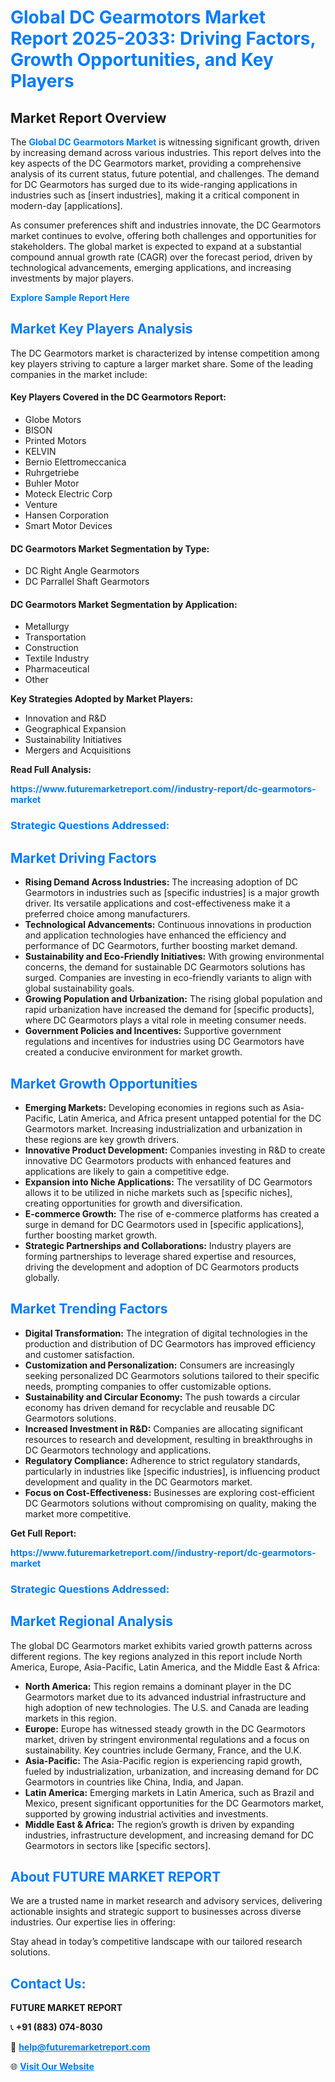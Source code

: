 <h1 style="color: #007BFF;">Global DC Gearmotors Market Report 2025-2033: Driving Factors, Growth Opportunities, and Key Players</h1>

<section id="overview">
<h2>Market Report Overview</h2>
<p>The <a href="https://www.futuremarketreport.com//industry-report/dc-gearmotors-market" style="color: #007BFF; text-decoration: none;"><strong>Global DC Gearmotors Market</strong></a> is witnessing significant growth, driven by increasing demand across various industries. This report delves into the key aspects of the DC Gearmotors market, providing a comprehensive analysis of its current status, future potential, and challenges. The demand for DC Gearmotors has surged due to its wide-ranging applications in industries such as [insert industries], making it a critical component in modern-day [applications].</p>
<p>As consumer preferences shift and industries innovate, the DC Gearmotors market continues to evolve, offering both challenges and opportunities for stakeholders. The global market is expected to expand at a substantial compound annual growth rate (CAGR) over the forecast period, driven by technological advancements, emerging applications, and increasing investments by major players.</p>
</section>

<section id="overview">
<p><a href="https://www.futuremarketreport.com//request-sample/reportId=86706" style="color: #007BFF; text-decoration: none;"><strong>Explore Sample Report Here</strong></a></p>
</section>

<section id="key-players">
<h2 style="color: #007BFF;">Market Key Players Analysis</h2>
<p>The DC Gearmotors market is characterized by intense competition among key players striving to capture a larger market share. Some of the leading companies in the market include:</p>
<h4>Key Players Covered in the DC Gearmotors Report:</h4>
<ul><li>Globe Motors</li><li>BISON</li><li>Printed Motors</li><li>KELVIN</li><li>Bernio Elettromeccanica</li><li>Ruhrgetriebe</li><li>Buhler Motor</li><li>Moteck Electric Corp</li><li>Venture</li><li>Hansen Corporation</li><li>Smart Motor Devices</li></ul>
<h4>DC Gearmotors Market Segmentation by Type:</h4>
<ul><li>DC Right Angle Gearmotors</li><li>DC Parrallel Shaft Gearmotors</li></ul>

<h4>DC Gearmotors Market Segmentation by Application:</h4>
<ul><li>Metallurgy</li><li>Transportation</li><li>Construction</li><li>Textile Industry</li><li>Pharmaceutical</li><li>Other</li></ul>
<p><strong>Key Strategies Adopted by Market Players:</strong></p>
<ul>
<li>Innovation and R&D</li>
<li>Geographical Expansion</li>
<li>Sustainability Initiatives</li>
<li>Mergers and Acquisitions</li>
</ul>
</section>

<section>
<p><strong>Read Full Analysis: </strong></p><a href="https://www.futuremarketreport.com//industry-report/dc-gearmotors-market" style="color: #007BFF; text-decoration: none;"><strong>https://www.futuremarketreport.com//industry-report/dc-gearmotors-market</strong></a>
<h3 style="color: #007BFF;">Strategic Questions Addressed:</h3>
</section>

<section id="driving-factors">
<h2 style="color: #007BFF;">Market Driving Factors</h2>
<ul>
<li><strong>Rising Demand Across Industries:</strong> The increasing adoption of DC Gearmotors in industries such as [specific industries] is a major growth driver. Its versatile applications and cost-effectiveness make it a preferred choice among manufacturers.</li>
<li><strong>Technological Advancements:</strong> Continuous innovations in production and application technologies have enhanced the efficiency and performance of DC Gearmotors, further boosting market demand.</li>
<li><strong>Sustainability and Eco-Friendly Initiatives:</strong> With growing environmental concerns, the demand for sustainable DC Gearmotors solutions has surged. Companies are investing in eco-friendly variants to align with global sustainability goals.</li>
<li><strong>Growing Population and Urbanization:</strong> The rising global population and rapid urbanization have increased the demand for [specific products], where DC Gearmotors plays a vital role in meeting consumer needs.</li>
<li><strong>Government Policies and Incentives:</strong> Supportive government regulations and incentives for industries using DC Gearmotors have created a conducive environment for market growth.</li>
</ul>
</section>

<section id="growth-opportunities">
<h2 style="color: #007BFF;">Market Growth Opportunities</h2>
<ul>
<li><strong>Emerging Markets:</strong> Developing economies in regions such as Asia-Pacific, Latin America, and Africa present untapped potential for the DC Gearmotors market. Increasing industrialization and urbanization in these regions are key growth drivers.</li>
<li><strong>Innovative Product Development:</strong> Companies investing in R&D to create innovative DC Gearmotors products with enhanced features and applications are likely to gain a competitive edge.</li>
<li><strong>Expansion into Niche Applications:</strong> The versatility of DC Gearmotors allows it to be utilized in niche markets such as [specific niches], creating opportunities for growth and diversification.</li>
<li><strong>E-commerce Growth:</strong> The rise of e-commerce platforms has created a surge in demand for DC Gearmotors used in [specific applications], further boosting market growth.</li>
<li><strong>Strategic Partnerships and Collaborations:</strong> Industry players are forming partnerships to leverage shared expertise and resources, driving the development and adoption of DC Gearmotors products globally.</li>
</ul>
</section>

<section id="trending-factors">
<h2 style="color: #007BFF;">Market Trending Factors</h2>
<ul>
<li><strong>Digital Transformation:</strong> The integration of digital technologies in the production and distribution of DC Gearmotors has improved efficiency and customer satisfaction.</li>
<li><strong>Customization and Personalization:</strong> Consumers are increasingly seeking personalized DC Gearmotors solutions tailored to their specific needs, prompting companies to offer customizable options.</li>
<li><strong>Sustainability and Circular Economy:</strong> The push towards a circular economy has driven demand for recyclable and reusable DC Gearmotors solutions.</li>
<li><strong>Increased Investment in R&D:</strong> Companies are allocating significant resources to research and development, resulting in breakthroughs in DC Gearmotors technology and applications.</li>
<li><strong>Regulatory Compliance:</strong> Adherence to strict regulatory standards, particularly in industries like [specific industries], is influencing product development and quality in the DC Gearmotors market.</li>
<li><strong>Focus on Cost-Effectiveness:</strong> Businesses are exploring cost-efficient DC Gearmotors solutions without compromising on quality, making the market more competitive.</li>
</ul>
</section>

<section>
<p><strong>Get Full Report: </strong></p><a href="https://www.futuremarketreport.com//industry-report/dc-gearmotors-market" style="color: #007BFF; text-decoration: none;"><strong>https://www.futuremarketreport.com//industry-report/dc-gearmotors-market</strong></a>
<h3 style="color: #007BFF;">Strategic Questions Addressed:</h3>
</section>


<section id="regional-analysis">
<h2 style="color: #007BFF;">Market Regional Analysis</h2>
<p>The global DC Gearmotors market exhibits varied growth patterns across different regions. The key regions analyzed in this report include North America, Europe, Asia-Pacific, Latin America, and the Middle East & Africa:</p>
<ul>
<li><strong>North America:</strong> This region remains a dominant player in the DC Gearmotors market due to its advanced industrial infrastructure and high adoption of new technologies. The U.S. and Canada are leading markets in this region.</li>
<li><strong>Europe:</strong> Europe has witnessed steady growth in the DC Gearmotors market, driven by stringent environmental regulations and a focus on sustainability. Key countries include Germany, France, and the U.K.</li>
<li><strong>Asia-Pacific:</strong> The Asia-Pacific region is experiencing rapid growth, fueled by industrialization, urbanization, and increasing demand for DC Gearmotors in countries like China, India, and Japan.</li>
<li><strong>Latin America:</strong> Emerging markets in Latin America, such as Brazil and Mexico, present significant opportunities for the DC Gearmotors market, supported by growing industrial activities and investments.</li>
<li><strong>Middle East & Africa:</strong> The region’s growth is driven by expanding industries, infrastructure development, and increasing demand for DC Gearmotors in sectors like [specific sectors].</li>
</ul>
</section>

<footer>
<h2 style="color: #007BFF;">About FUTURE MARKET REPORT</h2>
<p>We are a trusted name in market research and advisory services, delivering actionable insights and strategic support to businesses across diverse industries. Our expertise lies in offering:</p>

<p>Stay ahead in today’s competitive landscape with our tailored research solutions.</p>

<h2 style="color: #007BFF;">Contact Us:</h2>
<p><strong>FUTURE MARKET REPORT</strong></p>
<p>📞 <strong>+91 (883) 074-8030</strong></p>
<p>📧 <strong><a href="mailto:help@futuremarketreport.com" style="color: #007BFF;">help@futuremarketreport.com</a></strong></p>
<p>🌐 <strong><a href="https://www.futuremarketreport.com/" style="color: #007BFF;">Visit Our Website</a></strong></p>
</footer>